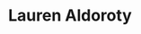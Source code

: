 ---
# Display name
title: Lauren Aldoroty

# Organizational groups that you belong to (for People widget)
#   Set this to `[]` or comment out if you are not using People widget.
user_groups:
  - Researchers
---